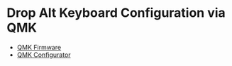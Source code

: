 # Drop Alt Keyboard Configuration via QMK

- [QMK Firmware](https://qmk.fm/)
- [QMK Configurator](https://config.qmk.fm/#/massdrop/alt/LAYOUT_65_ansi_blocker)
